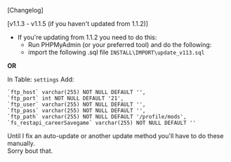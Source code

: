 [Changelog]

[v1.1.3 - v1.1.5 (if you haven't updated from 1.1.2)]
- If you're updating from 1.1.2 you need to do this:
    - Run PHPMyAdmin (or your preferred tool) and do the following:
    - import the following .sql file `INSTALL\IMPORT\update_v113.sql`

**OR**

In Table: `settings`
Add: 
```
`ftp_host` varchar(255) NOT NULL DEFAULT '',
`ftp_port` int NOT NULL DEFAULT '21',
`ftp_user` varchar(255) NOT NULL DEFAULT '',
`ftp_pass` varchar(255) NOT NULL DEFAULT '',
`ftp_path` varchar(255) NOT NULL DEFAULT '/profile/mods',
`fs_restapi_careerSavegame` varchar(255) NOT NULL DEFAULT ''
```   

Until I fix an auto-update or another update method you'll have to do these manually.   
Sorry bout that.

